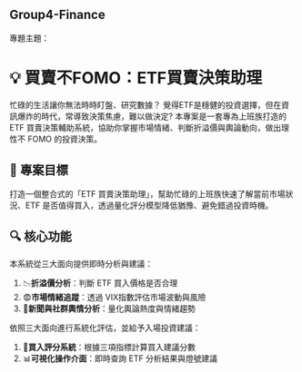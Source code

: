 ## Group4-Finance

專題主題：
# 💡 買賣不FOMO：ETF買賣決策助理

忙碌的生活讓你無法時時盯盤、研究數據？
覺得ETF是穩健的投資選擇，但在資訊爆炸的時代，常導致決策焦慮，難以做決定?
本專案是一套專為上班族打造的 ETF 買賣決策輔助系統，協助你掌握市場情緒、判斷折溢價與輿論動向，做出理性不 FOMO 的投資決策。

## 🎯 專案目標

打造一個整合式的「ETF 買賣決策助理」，幫助忙碌的上班族快速了解當前市場狀況、ETF 是否值得買入，透過量化評分模型降低猶豫、避免錯過投資時機。

## 🔍 核心功能
本系統從三大面向提供即時分析與建議：

1. 📉**折溢價分析**：判斷 ETF 買入價格是否合理
2. 😨**市場情緒追蹤**：透過 VIX指數評估市場波動與風險
3. 📣**新聞與社群輿情分析**：量化輿論熱度與情緒趨勢

依照三大面向進行系統化評估，並給予入場投資建議：

1. 🧠**買入評分系統**：根據三項指標計算買入建議分數
2. 📊**可視化操作介面**：即時查詢 ETF 分析結果與燈號建議
  

